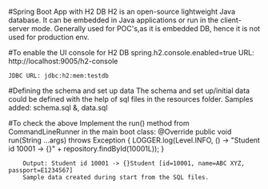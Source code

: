#Spring Boot App with H2 DB
	H2 is an open-source lightweight Java database. It can be embedded in Java applications or run in
	the client-server mode. Generally used for POC's,as it is embedded DB, hence it is not used for 
	production env.
	
#To enable the UI console for H2 DB
	spring.h2.console.enabled=true
	URL: http://localhost:9005/h2-console
	
	JDBC URL: jdbc:h2:mem:testdb

#Defining the schema and set up data
	The schema and set up/initial data could be defined with the help
	of sql files in the resources folder.
	Samples added: schema.sql &, data.sql

#To check the above
	Implement the run() method from CommandLineRunner in the main boot class:
	@Override
	public void run(String ...args) throws Exception {
        LOGGER.log(Level.INFO, () -> "Student id 10001 -> {}" + repository.findById(10001L));
        }
        
        Output: Student id 10001 -> {}Student [id=10001, name=ABC XYZ, passport=E1234567]
        Sample data created during start from the SQL files.

  